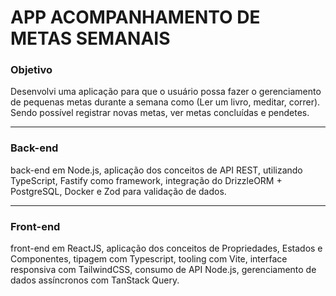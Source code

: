 # APP ACOMPANHAMENTO DE METAS SEMANAIS

### __Objetivo__
Desenvolvi uma aplicação para que o usuário possa fazer o gerenciamento de pequenas metas durante a semana como (Ler um livro, meditar, correr). Sendo possível registrar novas metas, ver metas concluídas e pendetes.

---

### __Back-end__

back-end em Node.js, aplicação dos conceitos de API REST, utilizando TypeScript, Fastify como framework, integração do DrizzleORM + PostgreSQL, Docker e Zod para validação de dados.

---

### __Front-end__

front-end em ReactJS, aplicação dos conceitos de Propriedades, Estados e Componentes, tipagem com Typescript, tooling com Vite, interface responsiva com TailwindCSS, consumo de API Node.js, gerenciamento de dados assíncronos com TanStack Query.
